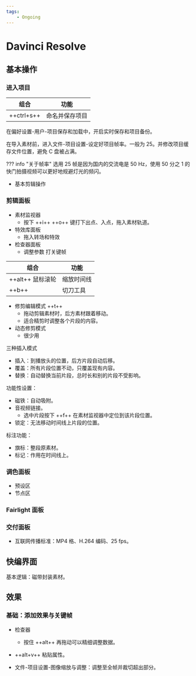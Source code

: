 ```yaml
---
tags:
    - Ongoing
---
```


# Davinci Resolve

## 基本操作

### 进入项目

| 组合       | 功能           |
| ---------- | -------------- |
| ++ctrl+s++ | 命名并保存项目 |

在偏好设置-用户-项目保存和加载中，开启实时保存和项目备份。

在导入素材前，进入文件-项目设置-设定好项目帧率。一般为 25。并修改项目缓存文件位置，避免 C 盘被占满。

??? info "关于帧率"
选用 25 帧是因为国内的交流电是 50 Hz，使用 50 分之 1 的快门拍摄视频可以更好地规避灯光的频闪。

-   基本剪辑操作

### 剪辑面板

-   素材监视器
    -   按下 ++i++ ++o++ 键打下出点、入点，拖入素材轨道。
-   特效库面板
    -   拖入转场和特效
-   检查器面板
    -   调整参数
        打关键帧

| 组合             | 功能       |
| ---------------- | ---------- |
| ++alt++ 鼠标滚轮 | 缩放时间线 |
| ++b++            | 切刀工具   |

-   修剪编辑模式 ++t++
    -   拖动剪辑素材时，后方素材跟着移动。
    -   适合精剪时调整各个片段的内容。
-   动态修剪模式
    -   很少用

三种插入模式

-   插入：到播放头的位置，后方片段自动后移。
-   覆盖：所有片段位置不动，只覆盖现有内容。
-   替换：自动替换当前片段，总时长和别的片段不受影响。

功能性设置：

-   磁铁：自动吸附。
-   音视频链接。
    -   选中片段按下 ++f++ 在素材监视器中定位到该片段位置。
-   锁定：无法移动时间线上片段的位置。

标注功能：

-   旗标：整段原素材。
-   标记：作用在时间线上。

### 调色面板

-   预设区
-   节点区

### Fairlight 面板

### 交付面板

-   互联网传播标准：MP4 格、H.264 编码、25 fps。

## 快编界面

基本逻辑：磁带封装素材。

## 效果

### 基础：添加效果与关键帧

-   检查器

    -   按住 ++alt++ 再拖动可以精细调整数据。

-   ++alt+v++ 粘贴属性。
-   文件-项目设置-图像缩放与调整：调整至全帧并裁切超出部分。
